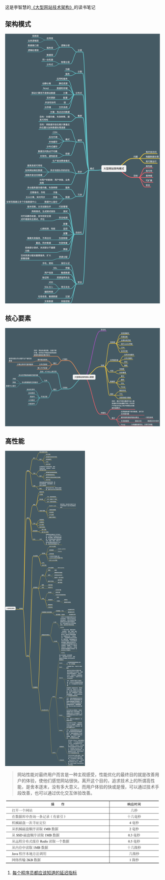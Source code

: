 这是李智慧的[《大型网站技术架构》](https://book.douban.com/subject/25723064/)的读书笔记

## 架构模式

![大型网站架构模式](/images/功能在诗外/大型网站技术架构/大型网站架构模式.png)

## 核心要素

![大型网站架构核心要素](/images/功能在诗外/大型网站技术架构/大型网站架构核心要素.png)

## 高性能

![网站常用性能指标](/images/功能在诗外/大型网站技术架构/高性能.png)

>网站性能对最终用户而言是一种主观感受，性能优化的最终目的就是改善用户的体验，使他们感觉网站很快。离开这个目的，追求技术上的所谓高性能，是舍本逐末，没有多大意义。而用户体验的快或是慢，可以通过技术手段改善，也可以通过优化交互体验改善。

![网站常用性能指标](/images/功能在诗外/大型网站技术架构/网站常用性能指标.png)

1. [每个程序员都应该知道的延迟指标](https://colin-scott.github.io/personal_website/research/interactive_latency.html)